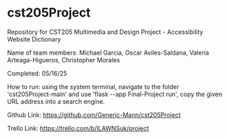 # cst205Project
Repository for CST205 Multimedia and Design Project - Accessibility Website Dictionary 

Name of team members: Michael Garcia, Oscar Aviles-Saldana, Valeria Arteaga-Higueros, Christopher Morales

Completed: 05/16/25

How to run: using the system terminal, navigate to the folder 'cst205Project-main' and use 'flask --app Final-Project run', copy the given URL address into a search engine.

Github Link: https://github.com/Generic-Mann/cst205Project

Trello Link: https://trello.com/b/lLAWNSuk/project
